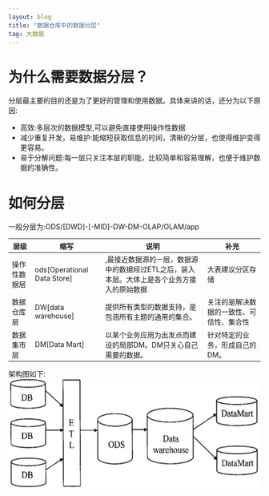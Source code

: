 ```yaml
---
layout: blog
title: "数据仓库中的数据分层"
tag: 大数据 
---
```

# 为什么需要数据分层？
分层最主要的目的还是为了更好的管理和使用数据。具体来讲的话，还分为以下原因:
+ 高效:多层次的数据模型,可以避免直接使用操作性数据
+ 减少重复开发，易维护:能缩短获取信息的时间，清晰的分层，也使得维护变得更容易。
+ 易于分解问题:每一层只关注本层的职能，比较简单和容易理解，也便于维护数据的准确性。

# 如何分层
一般分层为:ODS/[DWD]-[-MID]-DW-DM-OLAP/OLAM/app

层级 | 缩写 | 说明 | 补充
---|---|---|---
操作性数据层|ods[Operational Data Store]|,最接近数据源的一层，数据源中的数据经过ETL之后，装入本层。大体上是各个业务方接入的原始数据|大表建议分区存储
数据仓库层|DW[data warehouse]|提供所有类型的数据支持，是包涵所有主题的通用的集合。|关注的是解决数据的一致性、可信性、集合性
数据集市层|DM[Data Mart]|以某个业务应用为出发点而建设的局部DM。DM只关心自己需要的数据。|针对特定的业务，形成自己的DM。

架构图如下:
![数据中心整体架构](https://raw.githubusercontent.com/RussXia/RussXia.github.io/master/_pic/data_center_construct.png)